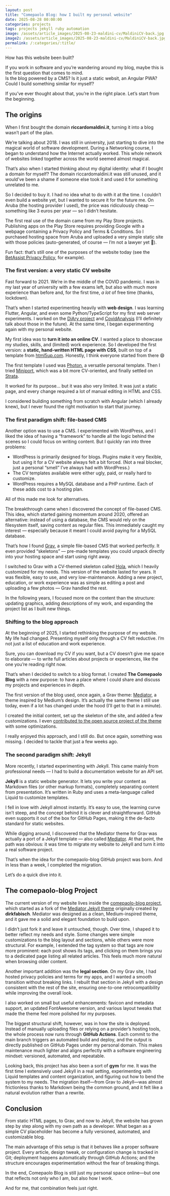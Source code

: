 ```yaml
---
layout: post
title: "Comepaolo Blog: how I built my personal website"
date: 2025-08-28 00:00:00
categories: projects
tags: projects jekyll ruby automation
image: /assets/article_images/2025-08-23-maldini-cv/MaldiniCV-back.jpg
image2: /assets/article_images/2025-08-23-maldini-cv/MaldiniCV-back.jpg
permalink: /:categories/:title/
---
```


How has this website been built?

If you work in software and you’re wandering around my blog, maybe this is the first question that comes to mind.  
Is the blog powered by a CMS? Is it just a static websit, an Angular PWA? Could I build something similar for myself?

If you’ve ever thought about that, you’re in the right place. Let’s start from the beginning.

## The origins

When I first bought the domain **riccardomaldini.it**, turning it into a blog wasn’t part of the plan.

We’re talking about 2018. I was still in university, just starting to dive into the magical world of software development. During a Networking course, I began to understand how the Internet actually worked. This whole network of websites linked together across the world seemed almost magical.

That’s also when I started thinking about my digital identity: what if I bought a domain for myself? The domain riccardomaldini.it was still unused, and it would’ve been a shame if someone else took it and used it for something unrelated to me.

So I decided to buy it. I had no idea what to do with it at the time. I couldn’t even build a website yet, but I wanted to secure it for the future me. On Aruba (the hosting provider I used), the price was ridiculously cheap — something like 3 euros per year — so I didn’t hesitate.

The first real use of the domain came from my Play Store projects. Publishing apps on the Play Store requires providing Google with a webpage containing a Privacy Policy and Terms & Conditions. So I purchased hosting space from Aruba and uploaded a very simple static site with those policies (auto-generated, of course — I’m not a lawyer yet 🙂).

Fun fact: that’s still one of the purposes of the website today (see the [BetAssist Privacy Policy](https://riccardomaldini.it/legal/betassist-privacy-policy), for example).

### The first version: a very static CV website

Fast forward to 2021. We’re in the middle of the COVID pandemic. I was in my last year of university with a few exams left, but also with much more experience than before and, for the first time, _a lot_ of free time (thanks, lockdown).

That’s when I started experimenting heavily with **web design**. I was learning Flutter, Angular, and even some Python/TypeScript for my first web server experiments. I worked on the [DiAry project](https://covid19app.uniurb.it/en/diary-lets-stop-covid-19-together/) and [CovidAnalysis](https://maldins46.github.io/CovidAnalysis/home) (I’ll definitely talk about those in the future). At the same time, I began experimenting again with my personal website.

My first idea was to **turn it into an online CV**. I wanted a place to showcase my studies, skills, and (limited) work experience. So I developed the first version: a **static, hand-written HTML page with CSS**, built on top of a template from [html5up.com](https://html5up.com). Honestly, I think everyone started from there 😄

The first template I used was [Photon](https://html5up.net/photon), a versatile personal template. Then I tried [Miniport](https://html5up.net/miniport), which was a bit more CV-oriented, and finally settled on [Strata](https://html5up.net/strata).

It worked for its purpose… but it was also very limited. It was just a static page, and every change required a lot of manual editing in HTML and CSS.

I considered building something from scratch with Angular (which I already knew), but I never found the right motivation to start that journey.

### The first paradigm shift: file-based CMS

Another option was to use a CMS. I experimented with WordPress, and I liked the idea of having a “framework” to handle all the logic behind the scenes so I could focus on writing content. But I quickly ran into three problems:

- WordPress is primarily designed for blogs. Plugins make it very flexible, but using it for a CV website always felt a bit forced. (Not a real blocker, just a personal “smell” I’ve always had with WordPress.)
- The CV templates available were either ugly, paid, or really hard to customize.
- WordPress requires a MySQL database and a PHP runtime. Each of these adds cost to a hosting plan.

All of this made me look for alternatives.

The breakthrough came when I discovered the concept of file-based CMS. This idea, which started gaining momentum around 2020, offered an alternative: instead of using a database, the CMS would rely on the filesystem itself, saving content as regular files. This immediately caught my interest — especially because it meant I could avoid paying for a MySQL database.

That’s how I found [Grav](https://getgrav.org), a simple file-based CMS that worked perfectly. It even provided “skeletons” — pre-made templates you could unpack directly into your hosting space and start using right away.

I switched to Grav with a CV-themed skeleton called [Hola](https://github.com/devlom/grav-skeleton-hola), which I heavily customized for my needs. This version of the website lasted for years. It was flexible, easy to use, and very low-maintenance. Adding a new project, education, or work experience was as simple as editing a post and uploading a few photos — Grav handled the rest.

In the following years, I focused more on the content than the structure: updating graphics, adding descriptions of my work, and expanding the project list as I built new things.

### Shifting to the blog approach

At the beginning of 2025, I started rethinking the purpose of my website. My life had changed. Presenting myself only through a CV felt reductive. I’m not just a list of education and work experience.

Sure, you can download my CV if you want, but a CV doesn’t give me space to elaborate — to write full articles about projects or experiences, like the one you’re reading right now.

That’s when I decided to switch to a blog format. I created **The Comepaolo Blog** with a new purpose: to have a place where I could share and discuss my projects and experiences in depth.

The first version of the blog used, once again, a Grav theme: [Mediator](https://github.com/getgrav/grav-skeleton-mediator-site), a theme inspired by Medium’s design. It’s actually the same theme I still use today, even if a lot has changed under the hood (I’ll get to that in a minute).

I created the initial content, set up the skeleton of the site, and added a few customizations. I even [contributed to the open source project of the theme](https://github.com/getgrav/grav-theme-mediator/pull/25) with some optimizations.

I really enjoyed this approach, and I still do. But once again, something was missing. I decided to tackle that just a few weeks ago.

### The second paradigm shift: Jekyll

More recently, I started experimenting with Jekyll. This came mainly from professional needs — I had to build a documentation website for an API set.

**Jekyll** is a static website generator. It lets you write your content as Markdown files (or other markup formats), completely separating content from presentation. It’s written in Ruby and uses a meta-language called Liquid to customize templates.

I fell in love with Jekyll almost instantly. It’s easy to use, the learning curve isn’t steep, and the concept behind it is clever and straightforward. GitHub even supports it out of the box for GitHub Pages, making it the de-facto standard for static websites.

While digging around, I discovered that the Mediator theme for Grav was actually a port of a Jekyll template — also called [Mediator](https://github.com/dirkfabisch/mediator). At that point, the path was obvious: it was time to migrate my website to Jekyll and turn it into a real software project.

That’s when the idea for the comepaolo-blog GitHub project was born. And in less than a week, I completed the migration.

Let’s do a quick dive into it.

## The comepaolo-blog Project

The current version of my website lives inside the [comepaolo-blog project](https://github.com/maldins46/comepaolo-blog), which started as a fork of the [Mediator Jekyll theme](https://github.com/dirkfabisch/mediator) originally created by **dirkfabisch**. Mediator was designed as a clean, Medium-inspired theme, and it gave me a solid and elegant foundation to build upon.

I didn’t just fork it and leave it untouched, though. Over time, I shaped it to better reflect my needs and style. Some changes were simple customizations to the blog layout and sections, while others were more structural. For example, I extended the tag system so that tags are now more prominent: each post shows its tags, and clicking on them brings you to a dedicated page listing all related articles. This feels much more natural when browsing older content.

Another important addition was the **legal section**. On my Grav site, I had hosted privacy policies and terms for my apps, and I wanted a smooth transition without breaking links. I rebuilt that section in Jekyll with a design consistent with the rest of the site, ensuring one-to-one retrocompatibility while improving the overall look.

I also worked on small but useful enhancements: favicon and metadata support, an updated FontAwesome version, and various layout tweaks that made the theme feel more polished for my purposes.

The biggest structural shift, however, was in how the site is deployed. Instead of manually uploading files or relying on a provider’s hosting tools, the whole process now runs through **GitHub Actions**. Each commit to the main branch triggers an automated build and deploy, and the output is directly published on GitHub Pages under my personal domain. This makes maintenance much lighter and aligns perfectly with a software engineering mindset: versioned, automated, and repeatable.

Looking back, this project has also been a sort of **gym** for me. It was the first time I extensively used Jekyll in a real setting, experimenting with Liquid templates and content organization, and figuring out how to bend the system to my needs. The migration itself—from Grav to Jekyll—was almost frictionless thanks to Markdown being the common ground, and it felt like a natural evolution rather than a rewrite.

## Conclusion

From static HTML pages, to Grav, and now to Jekyll, the website has grown step by step along with my own path as a developer. What began as a simple CV placeholder has become a fully versioned, automated, and customizable blog.

The main advantage of this setup is that it behaves like a proper software project. Every article, design tweak, or configuration change is tracked in Git; deployment happens automatically through GitHub Actions; and the structure encourages experimentation without the fear of breaking things.

In the end, Comepaolo Blog is still just my personal space online—but one that reflects not only who I am, but also how I work.

And for me, that combination feels just right.
